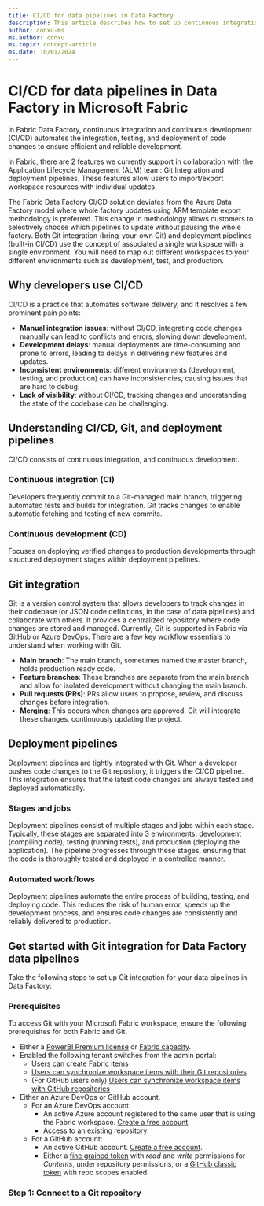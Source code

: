 ```yaml
---
title: CI/CD for data pipelines in Data Factory
description: This article describes how to set up continuous integration and delivery (CI/CD) for data pipelines in Data Factory for Microsoft Fabric.
author: conxu-ms
ms.author: conxu
ms.topic: concept-article
ms.date: 10/01/2024
---
```


# CI/CD for data pipelines in Data Factory in Microsoft Fabric

In Fabric Data Factory, continuous integration and continuous development (CI/CD) automates the integration, testing, and deployment of code changes to ensure efficient and reliable development.

In Fabric, there are 2 features we currently support in collaboration with the Application Lifecycle Management (ALM) team: Git Integration and deployment pipelines. These features allow users to import/export workspace resources with individual updates.

The Fabric Data Factory CI/CD solution deviates from the Azure Data Factory model where whole factory updates using ARM template export methodology is preferred. This change in methodology allows customers to selectively choose which pipelines to update without pausing the whole factory. Both Git integration (bring-your-own Git) and deployment pipelines (built-in CI/CD) use the concept of associated a single workspace with a single environment. You will need to map out different workspaces to your different environments such as development, test, and production.

## Why developers use CI/CD

CI/CD is a practice that automates software delivery, and it resolves a few prominent pain points:

- **Manual integration issues**: without CI/CD, integrating code changes manually can lead to conflicts and errors, slowing down development.
- **Development delays**: manual deployments are time-consuming and prone to errors, leading to delays in delivering new features and updates.
- **Inconsistent environments**: different environments (development, testing, and production) can have inconsistencies, causing issues that are hard to debug.
- **Lack of visibility**: without CI/CD, tracking changes and understanding the state of the codebase can be challenging.

## Understanding CI/CD, Git, and deployment pipelines

CI/CD consists of continuous integration, and continuous development.

### Continuous integration (CI)

Developers frequently commit to a Git-managed main branch, triggering automated tests and builds for integration. Git tracks changes to enable automatic fetching and testing of new commits.

### Continuous development (CD)

Focuses on deploying verified changes to production developments through structured deployment stages within deployment pipelines.

## Git integration

Git is a version control system that allows developers to track changes in their codebase (or JSON code definitions, in the case of data pipelines) and collaborate with others. It provides a centralized repository where code changes are stored and managed. Currently, Git is supported in Fabric via GitHub or Azure DevOps.
There are a few key workflow essentials to understand when working with Git.

- **Main branch**: The main branch, sometimes named the master branch, holds production ready code.
- **Feature branches**: These branches are separate from the main branch and allow for isolated development without changing the main branch.
- **Pull requests (PRs)**: PRs allow users to propose, review, and discuss changes before integration.
- **Merging**: This occurs when changes are approved. Git will integrate these changes, continuously updating the project.

## Deployment pipelines

Deployment pipelines are tightly integrated with Git. When a developer pushes code changes to the Git repository, it triggers the CI/CD pipeline. This integration ensures that the latest code changes are always tested and deployed automatically.

### Stages and jobs

Deployment pipelines consist of multiple stages and jobs within each stage. Typically, these stages are separated into 3 environments: development (compiling code), testing (running tests), and production (deploying the application). The pipeline progresses through these stages, ensuring that the code is thoroughly tested and deployed in a controlled manner.

### Automated workflows

Deployment pipelines automate the entire process of building, testing, and deploying code. This reduces the risk of human error, speeds up the development process, and ensures code changes are consistently and reliably delivered to production.

## Get started with Git integration for Data Factory data pipelines

Take the following steps to set up Git integration for your data pipelines in Data Factory:

### Prerequisites

To access Git with your Microsoft Fabric workspace, ensure the following prerequisites for both Fabric and Git.

- Either a [PowerBI Premium license](/power-bi/enterprise/service-premium-what-is) or [Fabric capacity](../enterprise/licenses.md#capacity).
- Enabled the following tenant switches from the admin portal:
  - [Users can create Fabric items](../admin/fabric-switch.md)
  - [Users can synchronize workspace items with their Git repositories](../admin/git-integration-admin-settings.md#users-can-synchronize-workspace-items-with-their-git-repositories-preview)
  - (For GitHub users only) [Users can synchronize workspace items with GitHub repositories](../admin/git-integration-admin-settings.md#users-can-synchronize-workspace-items-with-github-repositories-preview)
- Either an Azure DevOps or GitHub account.
  - For an Azure DevOps account:
    - An active Azure account registered to the same user that is using the Fabric workspace. [Create a free account](https://azure.microsoft.com/products/devops/).
    - Access to an existing repository
  - For a GitHub account:
    - An active GitHub account. [Create a free account](https://github.com/).
    - Either a [fine grained token](https://github.com/settings/personal-access-tokens/new) with _read_ and _write_ permissions for _Contents_, under repository permissions, or a [GitHub classic token](https://github.com/settings/tokens/new) with repo scopes enabled.

### Step 1: Connect to a Git repository

